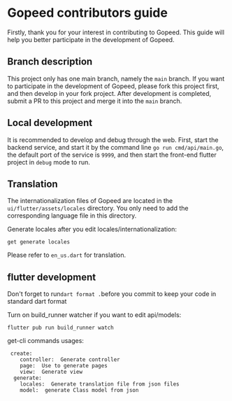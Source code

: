 # Gopeed contributors guide

Firstly, thank you for your interest in contributing to Gopeed. This guide will help you better
participate in the development of Gopeed.

## Branch description

This project only has one main branch, namely the `main` branch. If you want to participate in the
development of Gopeed, please fork this project first, and then develop in your fork project. After
development is completed, submit a PR to this project and merge it into the `main` branch.

## Local development

It is recommended to develop and debug through the web. First, start the backend service, and start
it by the command line `go run cmd/api/main.go`, the default port of the service is `9999`, and then
start the front-end flutter project in `debug` mode to run.

## Translation

The internationalization files of Gopeed are located in the `ui/flutter/assets/locales` directory.
You only need to add the corresponding language file in this directory.

Generate locales after you edit locales/internationalization:

```
get generate locales 
```

Please refer to `en_us.dart` for translation.

## flutter development

Don't forget to run`dart format .`before you commit to keep your code in standard dart format

Turn on build_runner watcher if you want to edit api/models:

```
flutter pub run build_runner watch
```


get-cli commands usages:

```
 create:  
    controller:  Generate controller
    page:  Use to generate pages
    view:  Generate view
  generate:
    locales:  Generate translation file from json files
    model:  generate Class model from json
```
